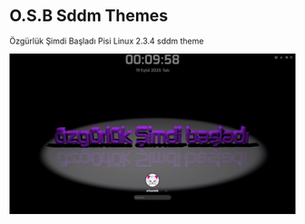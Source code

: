 # O.S.B Sddm Themes
Özgürlük Şimdi Başladı Pisi Linux 2.3.4 sddm theme

![alt text](https://github.com/erkanisik1/osb-sddm-themes/blob/main/screenshot.jpg)
